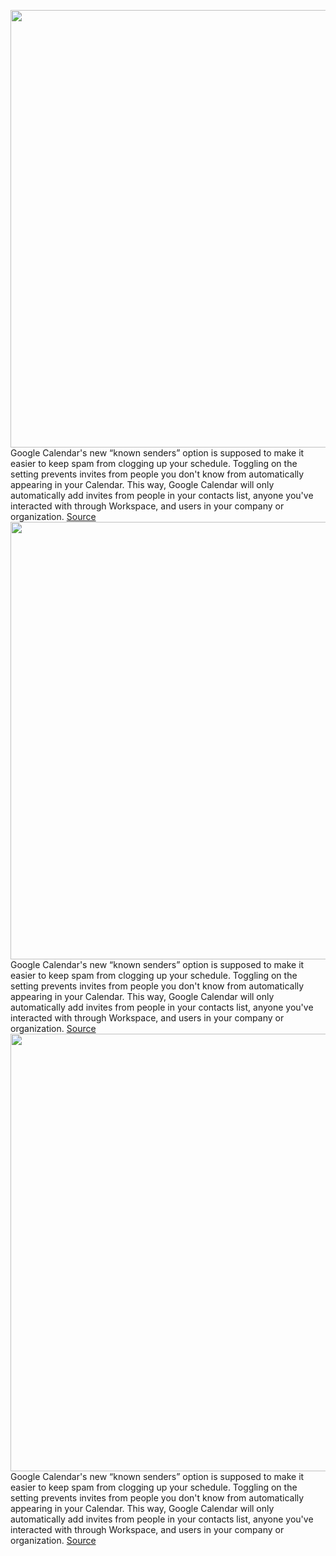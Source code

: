 <img src='https://cdn.vox-cdn.com/thumbor/-BzQfiuJtvmHvgZ-xagMr3DDtZo=/0x0:2040x1360/1200x800/filters:focal(857x517:1183x843)/cdn.vox-cdn.com/uploads/chorus_image/image/71156160/acastro_180427_1777_0003.0.jpg' width='700px' /><br/>
Google Calendar's new “known senders” option is supposed to make it easier to keep spam from clogging up your schedule. Toggling on the setting prevents invites from people you don't know from automatically appearing in your Calendar. This way, Google Calendar will only automatically add invites from people in your contacts list, anyone you've interacted with through Workspace, and users in your company or organization.
<a href='https://www.theverge.com/2022/7/20/23271485/google-calendar-known-senders-filter-spam-invites'> Source <a/><img src='https://cdn.vox-cdn.com/thumbor/-BzQfiuJtvmHvgZ-xagMr3DDtZo=/0x0:2040x1360/1200x800/filters:focal(857x517:1183x843)/cdn.vox-cdn.com/uploads/chorus_image/image/71156160/acastro_180427_1777_0003.0.jpg' width='700px' /><br/>
Google Calendar's new “known senders” option is supposed to make it easier to keep spam from clogging up your schedule. Toggling on the setting prevents invites from people you don't know from automatically appearing in your Calendar. This way, Google Calendar will only automatically add invites from people in your contacts list, anyone you've interacted with through Workspace, and users in your company or organization.
<a href='https://www.theverge.com/2022/7/20/23271485/google-calendar-known-senders-filter-spam-invites'> Source <a/><img src='https://cdn.vox-cdn.com/thumbor/-BzQfiuJtvmHvgZ-xagMr3DDtZo=/0x0:2040x1360/1200x800/filters:focal(857x517:1183x843)/cdn.vox-cdn.com/uploads/chorus_image/image/71156160/acastro_180427_1777_0003.0.jpg' width='700px' /><br/>
Google Calendar's new “known senders” option is supposed to make it easier to keep spam from clogging up your schedule. Toggling on the setting prevents invites from people you don't know from automatically appearing in your Calendar. This way, Google Calendar will only automatically add invites from people in your contacts list, anyone you've interacted with through Workspace, and users in your company or organization.
<a href='https://www.theverge.com/2022/7/20/23271485/google-calendar-known-senders-filter-spam-invites'> Source <a/>